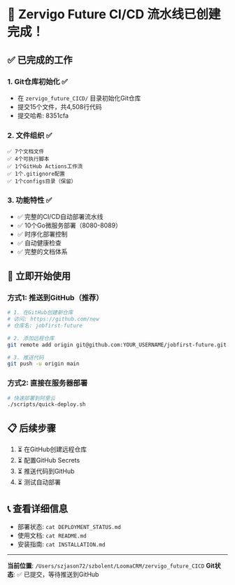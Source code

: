# 🎉 Zervigo Future CI/CD 流水线已创建完成！

## ✅ 已完成的工作

### 1. Git仓库初始化 ✅
- 在 `zervigo_future_CICD/` 目录初始化Git仓库
- 提交15个文件，共4,508行代码
- 提交哈希: 8351cfa

### 2. 文件组织 ✅
```
✅ 7个文档文件
✅ 4个可执行脚本
✅ 1个GitHub Actions工作流
✅ 1个.gitignore配置
✅ 1个configs目录（保留）
```

### 3. 功能特性 ✅
- ✅ 完整的CI/CD自动部署流水线
- ✅ 10个Go微服务部署（8080-8089）
- ✅ 时序化部署控制
- ✅ 自动健康检查
- ✅ 完整的文档体系

## 🚀 立即开始使用

### 方式1: 推送到GitHub（推荐）

```bash
# 1. 在GitHub创建新仓库
# 访问: https://github.com/new
# 仓库名: jobfirst-future

# 2. 添加远程仓库
git remote add origin git@github.com:YOUR_USERNAME/jobfirst-future.git

# 3. 推送代码
git push -u origin main
```

### 方式2: 直接在服务器部署

```bash
# 快速部署到阿里云
./scripts/quick-deploy.sh
```

## 📋 后续步骤

1. ⏳ 在GitHub创建远程仓库
2. ⏳ 配置GitHub Secrets
3. ⏳ 推送代码到GitHub
4. ⏳ 测试自动部署

## 📞 查看详细信息

- 部署状态: `cat DEPLOYMENT_STATUS.md`
- 使用文档: `cat README.md`
- 安装指南: `cat INSTALLATION.md`

---
**当前位置**: `/Users/szjason72/szbolent/LoomaCRM/zervigo_future_CICD`
**Git状态**: ✅ 已提交，等待推送到GitHub
